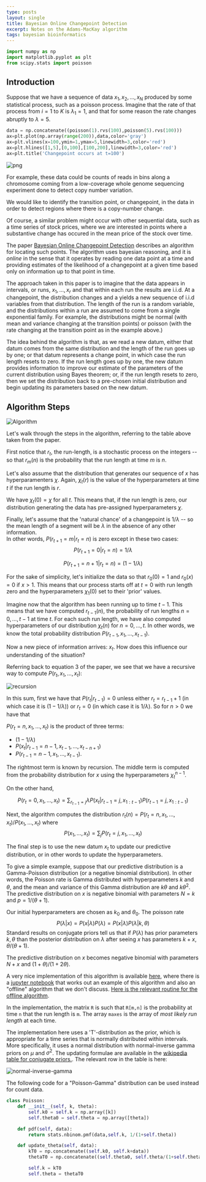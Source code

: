 ```yaml
---
type: posts
layout: single
title: Bayesian Online Changepoint Detection
excerpt: Notes on the Adams-MacKay algorithm
tags: bayesian bioinformatics
---
```


```python
import numpy as np
import matplotlib.pyplot as plt
from scipy.stats import poisson
```

## Introduction

Suppose that we have a sequence of data $x_1, x_2, \ldots, x_N$ produced by some statistical process, such as a poisson process.  Imagine that the rate of that process from $i=1$ to $K$ is $\lambda_1=1$,
and that for some reason the rate changes abruptly to $\lambda=5$.


```python
data = np.concatenate((poisson(1).rvs(100),poisson(5).rvs(100)))
ax=plt.plot(np.array(range(200)),data,color='gray')
ax=plt.vlines(x=100,ymin=1,ymax=5,linewidth=3,color='red')
ax=plt.hlines([1,5],[0,100],[100,200],linewidth=3,color='red')
ax=plt.title('Changepoint occurs at t=100')
```


![png](/assets/images/poisson.png)


For example, these data could be counts of reads in bins along a chromosome coming from a low-coverage whole genome sequencing experiment done to detect copy number variation.

We would like to identify the transition point, or changepoint,  in the data in order to detect regions where there is a copy-number change.

Of course, a similar problem might occur with other sequential data, such as a time series of stock prices, where we are interested in points where a substantive change has occured in the mean price of the stock over time.

The paper [Bayesian Online Changepoint Detection](https://arxiv.org/pdf/0710.3742.pdf) describes an algorithm for locating such points.  The algorithm uses bayesian reasoning, and it is *online* in the sense that it operates by reading one data point at a time and providing estimates of the likelihood of a changepoint at a given time based only on information up to that point in time.

The approach taken in this paper is to imagine that the data appears in intervals, or runs,
$x_1,\ldots, x_r$ and that within each run the results are i.i.d.  At a changepoint, the distribution changes and a yields a new sequence of i.i.d variables from that distribution.  The length of the run is a random variable, and the distributions within a run are assumed to come from a single exponential family.  For example, the distributions might be normal (with mean and variance changing at the transition points) or poisson (with the rate changing at the transition point as in the example above.)



The idea behind the algorithm is that, as we read a new datum, either that datum comes from the same distribution and the length of the run goes up by one; or that datum represents a change point, in which case the run length resets to zero.  If the run length goes up by one, the new datum provides information to improve our estimate of the parameters of the current distribution using Bayes theorem; or, if the run length resets to zero, then we set the distribution back to a pre-chosen initial distribution and begin updating its parameters based on the new datum.

## Algorithm Steps
![Algorithm](/assets/images/obcd.png)

Let's walk through the steps in the algorithm, referring to the table above taken from the paper.  

First notice that $r_t$, the run-length, is a stochastic process on the integers -- so that $r_m(n)$ is the probability that the run length at time $m$ is $n$.

Let's also assume that the distribution that generates our sequence of $x$ has hyperparamenters $\chi$.  Again, $\chi_t(r)$ is the value of the hyperparameters at time $t$ if the run length is $r$.

We have $\chi_{t}(0)=\chi$ for all $t$.  This means that, if the run length is zero, our distribution generating the data has pre-assigned hyperparameters $\chi$.  

Finally, let's assume that the 'natural chance' of a changepoint is $1/\lambda$ -- so the mean length of a segment will be $\lambda$ in the absence of any other information.  
In other words, $P(r_{t+1}=m|r_{t}=n)$ is zero except in these two cases:
$$P(r_{t+1}=0|r_{t}=n)=1/\lambda$$

$$P(r_{t+1}=n+1|r_{t}=n) = (1-1/\lambda)$$


For the sake of simplicity, let's initialize the data so that $r_{0}(0)=1$ and $r_{0}(x)=0$ if $x>1$.  This means that our process starts off at $t=0$ with run length zero and the hyperparameters $\chi_{1}(0)$ set to their 'prior' values.

Imagine now that the algorithm has been running up to time $t-1$.
This means that we have computed $r_{t-1}(n)$, the probability of run
lengths $n=0,\ldots, t-1$ at time $t$.  For each such run length, we
have also computed hyperparameters of our distribution $\chi_{t}(n)$
for $n=0,\ldots, t$. In other words, we know the total probability
distribution $P(r_{t-1},x_1,\ldots, x_{t-1})$.

Now a new piece of information arrives: $x_t$.  How does this influence our understanding of the situation?

Referring back to equation 3 of the paper, we see that we have a recursive way to compute $P(r_t, x_1,\ldots, x_t)$:

![recursion](/assets/images/obcd-2.png)

In this sum, first we have that $P(r_t|r_{t-1})=0$ unless either $r_t=r_{t-1}+1$ (in which case it is $(1-1/\lambda)$)
or $r_t=0$ (in which case it is $1/\lambda$). So for $n>0$ we have that

$P(r_t=n, x_1, \ldots, x_t)$
is the product of three terms:

- $(1-1/\lambda)$
- $P(x_{t} | r_{t-1}=n-1, x_{t-1}, \ldots, x_{t-n+1})$
- $P(r_{t-1}=n-1,x_1,\ldots,x_{t-1}).$


The rightmost term is known by recursion.  The middle term is computed from the probability distribution for $x$ using the hyperparameters $\chi_{t}^{n-1}$.

On the other hand,

$$
P(r_t=0, x_1, \ldots, x_t) = \sum_{r_{t-1}=j} \lambda P(x_t|r_{t-1}=j,x_{1:t-1})P(r_{t-1}=j,x_{1:t-1})
$$

Next, the algorithm computes the distribution $r_{t}(n)=P(r_{t}=n,x_1,\ldots, x_t)/P(x_1,\ldots,x_t)$
where
$$
P(x_1,\ldots, x_t)=\sum_{j}P(r_{t}=j,x_1,\ldots, x_t)
$$


The final step is to use the new datum $x_t$ to update our predictive distribution, or in other words to update the hyperparameters.

To give a simple example, suppose that our predictive distribution is a Gamma-Poisson distribution (or a negative binomial distribution).  In other words, the Poisson rate is Gamma distributed with hyperparameters $k$ and $\theta$, and the mean and variance of this Gamma distribution are $k\theta$ and $k\theta^2$.  The predictive distribution on $x$ is negative binomial with parameters
$N=k$ and $p=1/(\theta+1)$.


Our initial hyperparameters are chosen as $k_0$ and $\theta_0$.  The poisson rate 
$$P(\lambda|x)=P(x|\lambda)P(\lambda)=P(x|\lambda)P(\lambda | k, \theta)$$
Standard results on conjugate priors tell us that if $P(\lambda)$ has prior parameters $k, \theta$
than the posterior distribution on $\lambda$ after  seeing $x$ has parameters $k+x, \theta/(\theta+1)$.

The predictive distribution on $x$ becomes negative binomial with parameters $N+x$ and $(1+\theta)/(1+2\theta)$.  

A very nice implementation of this algorithm is available [here](https://github.com/hildensia/bayesian_changepoint_detection), where there is a [jupyter notebook](https://github.com/hildensia/bayesian_changepoint_detection/blob/master/Example%20Code.ipynb) that works out an example of this algorithm and also an "offline" algorithm that we don't discuss.  [Here is the relevant routine for the offline algorithm](https://github.com/hildensia/bayesian_changepoint_detection/blob/master/bayesian_changepoint_detection/online_changepoint_detection.py).

In the implementation, the matrix ```R``` is such that ```R[m,n]``` is the probability at time ```n```
that the run length is ```m```. The array ```maxes``` is the array of *most likely run length* at each time.


The implementation here uses a 'T'-distribution as the prior, which is appropriate for a time series that is normally distributed within intervals. More specifically, it uses a normal distribution with normal-inverse gamma priors on $\mu$ and $\sigma^2$.  The updating formulae
are available in the [wikipedia table for conjugate priors.](https://en.wikipedia.org/wiki/Conjugate_prior).  The relevant
row in the table is here:

![normal-inverse-gamma](/assets/images/wikipedia_normal_inverse.png)


The following code for a "Poisson-Gamma" distribution can be used instead for count data.

```python
class Poisson:
    def __init__(self, k, theta):
        self.k0 = self.k = np.array([k])
        self.theta0 = self.theta = np.array([theta])

    def pdf(self, data):
        return stats.nbinom.pmf(data,self.k, 1/(1+self.theta))

    def update_theta(self, data):
        kT0 = np.concatenate((self.k0, self.k+data))
        thetaT0 = np.concatenate((self.theta0, self.theta/(1+self.theta)))

        self.k = kT0
        self.theta = thetaT0
```

